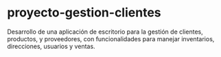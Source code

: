 # proyecto-gestion-clientes
Desarrollo de una aplicación de escritorio para la gestión de clientes, productos, y proveedores, con funcionalidades para manejar inventarios, direcciones, usuarios y ventas.
